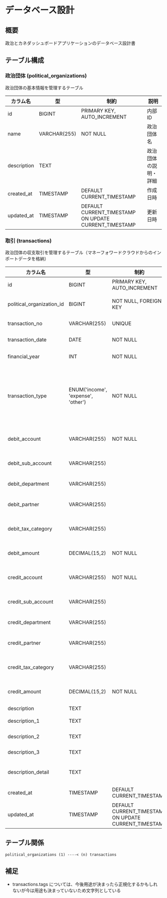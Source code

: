 # データベース設計

## 概要

政治とカネダッシュボードアプリケーションのデータベース設計書

## テーブル構成

### 政治団体 (political_organizations)

政治団体の基本情報を管理するテーブル

| カラム名 | 型 | 制約 | 説明 |
|---------|---|------|------|
| id | BIGINT | PRIMARY KEY, AUTO_INCREMENT | 内部ID |
| name | VARCHAR(255) | NOT NULL | 政治団体名 |
| description | TEXT | | 政治団体の説明・詳細 |
| created_at | TIMESTAMP | DEFAULT CURRENT_TIMESTAMP | 作成日時 |
| updated_at | TIMESTAMP | DEFAULT CURRENT_TIMESTAMP ON UPDATE CURRENT_TIMESTAMP | 更新日時 |

### 取引 (transactions)

政治団体の収支取引を管理するテーブル（マネーフォワードクラウドからのインポートデータを格納）

| カラム名 | 型 | 制約 | 説明 |
|---------|---|------|------|
| id | BIGINT | PRIMARY KEY, AUTO_INCREMENT | 内部ID |
| political_organization_id | BIGINT | NOT NULL, FOREIGN KEY | 政治団体ID |
| transaction_no | VARCHAR(255) | UNIQUE | 取引No |
| transaction_date | DATE | NOT NULL | 取引日 |
| financial_year | INT | NOT NULL | 会計年度 |
| transaction_type | ENUM('income', 'expense', 'other') | NOT NULL | 取引種別（収入/支出/その他） |
| debit_account | VARCHAR(255) | NOT NULL | 借方勘定科目 |
| debit_sub_account | VARCHAR(255) | | 借方補助科目 |
| debit_department | VARCHAR(255) | | 借方部門 |
| debit_partner | VARCHAR(255) | | 借方取引先 |
| debit_tax_category | VARCHAR(255) | | 借方税区分 |
| debit_amount | DECIMAL(15,2) | NOT NULL | 借方金額(円) |
| credit_account | VARCHAR(255) | NOT NULL | 貸方勘定科目 |
| credit_sub_account | VARCHAR(255) | | 貸方補助科目 |
| credit_department | VARCHAR(255) | | 貸方部門 |
| credit_partner | VARCHAR(255) | | 貸方取引先 |
| credit_tax_category | VARCHAR(255) | | 貸方税区分 |
| credit_amount | DECIMAL(15,2) | NOT NULL | 貸方金額(円) |
| description | TEXT | | 摘要 |
| description_1 | TEXT | | 摘要1 |
| description_2 | TEXT | | 摘要2 |
| description_3 | TEXT | | 摘要3 |
| description_detail | TEXT | | 摘要_詳細 |
| created_at | TIMESTAMP | DEFAULT CURRENT_TIMESTAMP | 作成日時 |
| updated_at | TIMESTAMP | DEFAULT CURRENT_TIMESTAMP ON UPDATE CURRENT_TIMESTAMP | 更新日時 |

## テーブル関係

```
political_organizations (1) ----< (n) transactions
```

## 補足

- transactions.tags については、今後用途が決まったら正規化するかもしれないが今は用途も決まっていないため文字列としている
